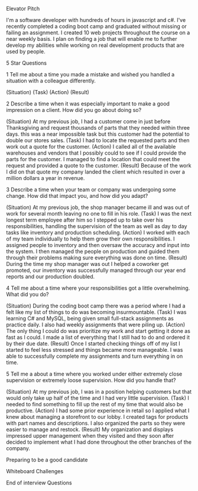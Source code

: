 Elevator Pitch

I'm a software developer with hundreds of hours in javascript and c#.  I've recently completed a coding boot camp and graduated without missing or failing an assignment.  I created 10 web projects throughout the course on a near weekly basis. I plan on finding a job that will enable me to further develop my abilities while working on real development products that are used by people.



5 Star Questions

1 Tell me about a time you made a mistake and wished you handled a situation with a colleague differently.

(Situation) (Task) (Action) (Result)

2 Describe a time when it was especially important to make a good impression on a client.  How did you go about doing so?

(Situation) At my previous job, I had a customer come in just before Thanksgiving and request thousands of parts that they needed within three days. this was a near impossible task but this customer had the potential to double our stores sales. (Task) I had to locate the requested parts and then work out a quote for the customer. (Action) I called all of the available warehouses and vendors that I possibly could to see if I could provide the parts for the customer.  I managed to find a location that could meet the request and provided a quote to the customer. (Result)  Because of the work I did on that quote my company landed the client which resulted in over a million dollars a year in revenue.

3 Describe a time when your team or company was undergoing some change.  How did that impact you, and how did you adapt?

(Situation) At my previous job, the shop manager became ill and was out of work for several month leaving no one to fill in his role.  (Task) I was the next longest term employee after him so I stepped up to take over his responsibilities, handling the supervision of the team as well as day to day tasks like inventory and production scheduling.  (Action)  I worked with each of my team individually to help them grow their own responsibilities.  I assigned people to inventory and then oversaw the accuracy and input into the system.  I then managed the people on production and guided them through their problems making sure everything was done on time. (Result)  During the time my shop manager was out I helped a coworker get promoted, our inventory was successfully managed through our year end reports and our production doubled.

4 Tell me about a time where your responsibilities got a little overwhelming.  What did you do?  

(Situation) During the coding boot camp there was a period where I had a felt like my list of things to do was becoming insurmountable.  (Task) I was learning C# and MySQL, being given small full-stack assignments as practice daily.  I also had weekly assignments that were piling up.  (Action) The only thing I could do was prioritize my work and start getting it done as fast as I could.  I made a list of everything that I still had to do and ordered it by their due date.  (Result) Once I started checking things off of my list I started to feel less stressed and things became more manageable.  I was able to successfully complete my assignments and turn everything in on time.

5 Tell me a about a time where you worked under either extremely close supervision or extremely loose supervision.  How did you handle that?

(Situation) At my previous job, I was in a position helping customers but that would only take up half of the time and I had very little supervision. (Task) I needed to find something to fill up the rest of my time that would also be productive. (Action) I had some prior experience in retail so I applied what I knew about managing a storefront to our lobby.  I created tags for products with part names and descriptions.  I also organized the parts so they were easier to manage and restock. (Result) My organization and displays impressed upper management when they visited and they soon after decided to implement what I had done throughout the other branches of the company.


Preparing to be a good candidate

Whiteboard Challenges

End of interview Questions